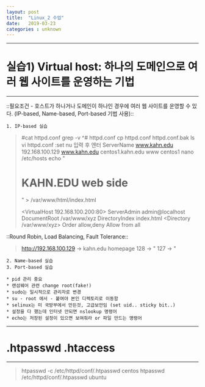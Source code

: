 ```yaml
---
layout: post
title:  "Linux_2 수업"
date:   2019-03-23 
categories : unknown
---
```



---

# 실습1) Virtual host: 하나의 도메인으로 여러 웹 사이트를 운영하는 기법
---
::필요조건 - 호스트가 하나거나 도메인이 하나인 경우에 여러 웹 사이트를 운영할 수 있다. (IP-based, Name-based, Port-based 기법 사용)::

	1. IP-based 실습
> 	#cat httpd.conf
> 	grep -v ^# httpd.conf
>  cp httpd.conf httpd.conf.bak
>  ls
>  vi httpd.conf
>  :set nu 입력 후 엔터 
>  ServerName www.kahn.edu
>  192.168.100.129 www.kahn.edu centos1.kahn.edu www centos1
> nano /etc/hosts 
> echo "<h1>KAHN.EDU web side</h1>" > /var/www/html/index.html
> 
> <VirtualHost 192.168.100.200:80>
>  ServerAdmin admin@localhost
>  DocumentRoot /var/www/xyz
>  DirectoryIndex index.html
> <Directory /var/www/xyz>
>  Order allow,deny
>  Allow from all
> </Directory>
> </VirtualHost>

::Round Robin, Load Balancing, Fault Tolerance::
> http://192.168.100.129 -> kahn.edu homepage
>                    128 ->        "
>                    127 ->        "
	
	2. Name-based 실습
	3. Port-based 실습

	* pid 관리 중요
	* 랜섬웨어 관련 change root(fake!)
	* sudo는 일시적으로 관리자로 변경
	* su - root 에서 - 붙여야 본인 디렉토리로 이동함
	* selinux는 미 국방부에서 만든것, 고급보안임 (set uid.. sticky bit..)
	* 설정을 다 했는데 인터넷 안되면 nslookup 명령어 
	* echo는 저장된 설정이 있으면 보여줘라 or 파일 만드는 명령어 


---
# .htpasswd .htaccess
---
> htpasswd -c /etc/httpd/conf/.htpasswd centos
> htpasswd /etc/httpd/conf/.htpasswd ubuntu
